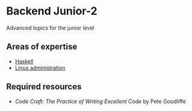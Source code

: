 # Backend Junior-2

Advanced topics for the junior level

## Areas of expertise 
- [Haskell](./haskell.md)
- [Linux administration](./linux.md)

## Required resources

- _Code Craft: The Practice of Writing Excellent Code_ by Pete Goodliffe